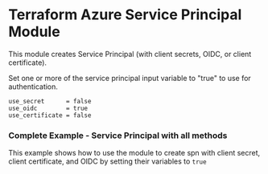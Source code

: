 # Terraform Azure Service Principal Module
This module creates Service Principal (with client secrets, OIDC, or client certificate).

Set one or more of the service principal input variable to "true" to use for authentication.

```hcl
use_secret      = false
use_oidc        = true 
use_certificate = false
```

### Complete Example - Service Principal with all methods
This example shows how to use the module to create spn with client secret, client certificate, and OIDC by setting their variables to `true`
